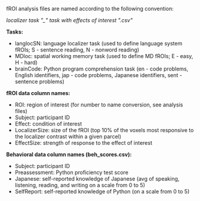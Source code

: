 fROI analysis files are named according to the following convention: 

*localizer task "_" task with effects of interest ".csv"*

**Tasks:**
- langlocSN: language localizer task (used to define language system fROIs; S - sentence reading, N - nonword reading)
- MDloc: spatial working memory task (used to define MD fROIs; E - easy, H - hard)
- brainCode: Python program comprehension task (en - code problems, English identifiers, jap - code problems, Japanese identifiers, sent - sentence problems)

**fROI data column names:**
- ROI: region of interest (for number to name conversion, see analysis files)
- Subject: participant ID
- Effect: condition of interest
- LocalizerSize: size of the fROI (top 10% of the voxels most responsive to the localizer contrast within a given parcel)
- EffectSize: strength of response to the effect of interest 

**Behavioral data column names (beh_scores.csv):**
- Subject: participant ID	
- Preassessment: Python proficiency test score	
- Japanese: self-reported knowledge of Japanese (avg of speaking, listening, reading, and writing on a scale from 0 to 5)	
- SelfReport: self-reported knowledge of Python (on a scale from 0 to 5)
